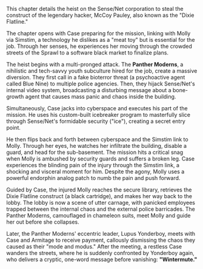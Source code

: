 This chapter details the heist on the Sense/Net corporation to steal the construct of the legendary hacker, McCoy Pauley, also known as the "Dixie Flatline."

The chapter opens with Case preparing for the mission, linking with Molly via Simstim, a technology he dislikes as a "meat toy" but is essential for the job. Through her senses, he experiences her moving through the crowded streets of the Sprawl to a software black market to finalize plans.

The heist begins with a multi-pronged attack. The **Panther Moderns**, a nihilistic and tech-savvy youth subculture hired for the job, create a massive diversion. They first call in a fake bioterror threat (a psychoactive agent called Blue Nine) to multiple police agencies. Then, they hijack Sense/Net's internal video system, broadcasting a disturbing message about a bone-growth agent that causes mass panic and chaos inside the building.

Simultaneously, Case jacks into cyberspace and executes his part of the mission. He uses his custom-built icebreaker program to masterfully slice through Sense/Net's formidable security ("ice"), creating a secret entry point.

He then flips back and forth between cyberspace and the Simstim link to Molly. Through her eyes, he watches her infiltrate the building, disable a guard, and head for the sub-basement. The mission hits a critical snag when Molly is ambushed by security guards and suffers a broken leg. Case experiences the blinding pain of the injury through the Simstim link, a shocking and visceral moment for him. Despite the agony, Molly uses a powerful endorphin analog patch to numb the pain and push forward.

Guided by Case, the injured Molly reaches the secure library, retrieves the Dixie Flatline construct (a black cartridge), and makes her way back to the lobby. The lobby is now a scene of utter carnage, with panicked employees trapped between the internal chaos and the external police barricades. The Panther Moderns, camouflaged in chameleon suits, meet Molly and guide her out before she collapses.

Later, the Panther Moderns' eccentric leader, Lupus Yonderboy, meets with Case and Armitage to receive payment, callously dismissing the chaos they caused as their "mode and modus." After the meeting, a restless Case wanders the streets, where he is suddenly confronted by Yonderboy again, who delivers a cryptic, one-word message before vanishing: **"Wintermute."**